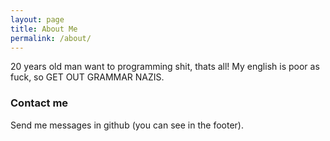 ```yaml
---
layout: page
title: About Me
permalink: /about/
---
```


20 years old man want to programming shit, thats all! My english is poor as fuck, so GET OUT GRAMMAR NAZIS.

### Contact me

Send me messages in github (you can see in the footer).

